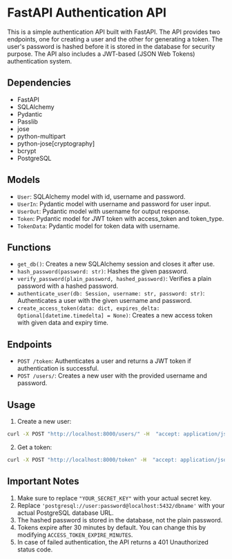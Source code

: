 # FastAPI Authentication API

This is a simple authentication API built with FastAPI. The API provides two endpoints, one for creating a user and the other for generating a token. The user's password is hashed before it is stored in the database for security purpose. The API also includes a JWT-based (JSON Web Tokens) authentication system.

## Dependencies

- FastAPI
- SQLAlchemy
- Pydantic
- Passlib
- jose
- python-multipart
- python-jose[cryptography]
- bcrypt
- PostgreSQL

## Models

- `User`: SQLAlchemy model with id, username and password.
- `UserIn`: Pydantic model with username and password for user input.
- `UserOut`: Pydantic model with username for output response.
- `Token`: Pydantic model for JWT token with access_token and token_type.
- `TokenData`: Pydantic model for token data with username.

## Functions

- `get_db()`: Creates a new SQLAlchemy session and closes it after use.
- `hash_password(password: str)`: Hashes the given password.
- `verify_password(plain_password, hashed_password)`: Verifies a plain password with a hashed password.
- `authenticate_user(db: Session, username: str, password: str)`: Authenticates a user with the given username and password.
- `create_access_token(data: dict, expires_delta: Optional[datetime.timedelta] = None)`: Creates a new access token with given data and expiry time.

## Endpoints

- `POST /token`: Authenticates a user and returns a JWT token if authentication is successful.
- `POST /users/`: Creates a new user with the provided username and password.

## Usage

1. Create a new user:

```bash
curl -X POST "http://localhost:8000/users/" -H  "accept: application/json" -H  "Content-Type: application/json" -d "{\"username\":\"JohnDoe\",\"password\":\"johnspassword\"}"
```

2. Get a token:

```bash
curl -X POST "http://localhost:8000/token" -H  "accept: application/json" -H  "Content-Type: application/x-www-form-urlencoded" -d "username=JohnDoe&password=johnspassword"
```

## Important Notes

1. Make sure to replace `"YOUR_SECRET_KEY"` with your actual secret key.
2. Replace `'postgresql://user:password@localhost:5432/dbname'` with your actual PostgreSQL database URL.
3. The hashed password is stored in the database, not the plain password.
4. Tokens expire after 30 minutes by default. You can change this by modifying `ACCESS_TOKEN_EXPIRE_MINUTES`.
5. In case of failed authentication, the API returns a 401 Unauthorized status code.